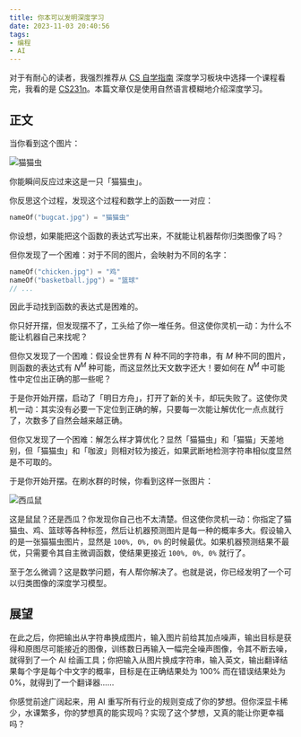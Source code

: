 ```yaml
---
title: 你本可以发明深度学习
date: 2023-11-03 20:40:56
tags:
- 编程
- AI
---
```


对于有耐心的读者，我强烈推荐从 [CS 自学指南](https://csdiy.wiki/%E6%B7%B1%E5%BA%A6%E5%AD%A6%E4%B9%A0/CS231/) 深度学习板块中选择一个课程看完，我看的是 [CS231n](http://cs231n.stanford.edu/)。本篇文章仅是使用自然语言模糊地介绍深度学习。

## 正文

当你看到这个图片：

![猫猫虫](bugcat.jpg)

你能瞬间反应过来这是一只「猫猫虫」。

你反思这个过程，发现这个过程和数学上的函数一一对应：

```cpp
nameOf("bugcat.jpg") = "猫猫虫"
```

你设想，如果能把这个函数的表达式写出来，不就能让机器帮你归类图像了吗？

但你发现了一个困难：对于不同的图片，会映射为不同的名字：

```cpp
nameOf("chicken.jpg") = "鸡"
nameOf("basketball.jpg") = "篮球"
// ...
```

因此手动找到函数的表达式是困难的。

你只好开摆，但发现摆不了，工头给了你一堆任务。但这使你灵机一动：为什么不能让机器自己来找呢？

但你又发现了一个困难：假设全世界有 $N$ 种不同的字符串，有 $M$ 种不同的图片，则函数的表达式有 $N^M$ 种可能，而这显然比天文数字还大！要如何在 $N^M$ 中可能性中定位出正确的那一些呢？

于是你开始开摆，启动了「明日方舟」，打开了新的关卡，却玩失败了。这使你灵机一动：其实没有必要一下定位到正确的解，只要每一次能让解优化一点点就行了，次数多了自然会越来越正确。

但你又发现了一个困难：解怎么样才算优化？显然「猫猫虫」和「猫猫」天差地别，但「猫猫虫」和「咖波」则相对较为接近，如果武断地检测字符串相似度显然是不可取的。

于是你开始开摆。在刷水群的时候，你看到这样一张图片：

![西瓜鼠](mice.jpg)

这是鼠鼠？还是西瓜？你发现你自己也不太清楚。但这使你灵机一动：你指定了猫猫虫、鸡、篮球等各种标签，然后让机器预测图片是每一种的概率多大。假设输入的是一张猫猫虫图片，显然是 `100%, 0%, 0%` 的时候最优。如果机器预测结果不最优，只需要令其自主微调函数，使结果更接近 `100%, 0%, 0%` 就行了。

至于怎么微调？这是数学问题，有人帮你解决了。也就是说，你已经发明了一个可以归类图像的深度学习模型。

## 展望

在此之后，你把输出从字符串换成图片，输入图片前给其加点噪声，输出目标是获得和原图尽可能接近的图像，训练数日再输入一幅完全噪声图像，令其不断去噪，就得到了一个 AI 绘画工具；你把输入从图片换成字符串，输入英文，输出翻译结果每个字是每个中文字的概率，目标是在正确结果处为 100% 而在错误结果处为 0%，就得到了一个翻译器……

你感觉前途广阔起来，用 AI 重写所有行业的规则变成了你的梦想。但你深显卡稀少，水课繁多，你的梦想真的能实现吗？实现了这个梦想，又真的能让你更幸福吗？
